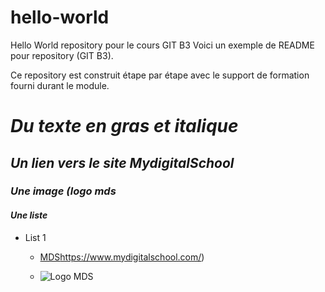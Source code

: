 # hello-world
Hello World repository pour le cours GIT B3 
Voici un exemple de README pour repository (GIT B3).  

Ce repository est construit étape par étape avec le support de formation fourni durant le module.


# *Du texte en gras et italique*
## *Un lien vers le site MydigitalSchool*
### *Une image (logo mds*
#### *Une liste*

- List 1
  - [MDS](https://www.mydigitalschool.com/)https://www.mydigitalschool.com/)

  - ![Logo MDS](https://www.designenbretagne.com/wp-content/uploads/2017/06/LOGO_MDS.jpg)




